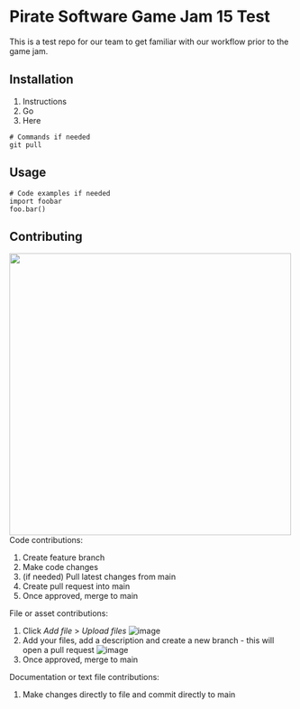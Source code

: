 # Pirate Software Game Jam 15 Test

This is a test repo for our team to get familiar with our workflow prior to the game jam.

## Installation

1. Instructions
2. Go
3. Here

```
# Commands if needed
git pull
```

## Usage

```gdscript
# Code examples if needed
import foobar
foo.bar()
```

## Contributing
<img src="https://miro.medium.com/v2/resize:fit:1400/format:webp/1*bFl2IXVT2xIRy8uOm7v4JA.png" width="500"/>
Code contributions:

1. Create feature branch
2. Make code changes
3. (if needed) Pull latest changes from main
4. Create pull request into main
5. Once approved, merge to main

File or asset contributions:
1. Click _Add file_ > _Upload files_
![image](https://github.com/slowstate/pirate-software-game-jam-15-test/assets/172807687/7da9bd90-7a1f-4e49-b5b8-f10f98b5d0cb)
2. Add your files, add a description and create a new branch - this will open a pull request
![image](https://github.com/slowstate/pirate-software-game-jam-15-test/assets/172807687/e624fc8c-34ea-40d2-b426-5a65ebd0ee5d)
3. Once approved, merge to main

Documentation or text file contributions:

1. Make changes directly to file and commit directly to main
